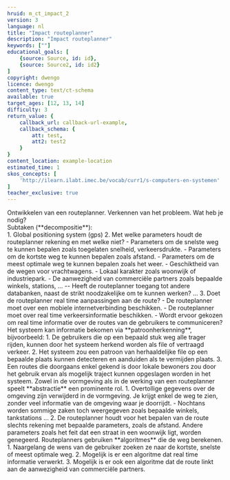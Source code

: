 ```yaml
---
hruid: m_ct_impact_2
version: 3
language: nl
title: "Impact routeplanner"
description: "Impact routeplanner"
keywords: [""]
educational_goals: [
    {source: Source, id: id}, 
    {source: Source2, id: id2}
]
copyright: dwengo
licence: dwengo
content_type: text/ct-schema
available: true
target_ages: [12, 13, 14]
difficulty: 3
return_value: {
    callback_url: callback-url-example,
    callback_schema: {
        att: test,
        att2: test2
    }
}
content_location: example-location
estimated_time: 1
skos_concepts: [
    'http://ilearn.ilabt.imec.be/vocab/curr1/s-computers-en-systemen'
]
teacher_exclusive: true
---
```


<context>
Ontwikkelen van een routeplanner.
</div>
</context>
<decomposition>
Verkennen van het probleem. Wat heb je nodig? <br> Subtaken (**decompositie**):<br>
1. Global positioning system (gps)
2. Met welke parameters houdt de routeplanner rekening en met welke niet?
    - Parameters om de snelste weg te kunnen bepalen zoals toegelaten snelheid, verkeersdrukte.
    - Parameters om de kortste weg te kunnen bepalen zoals afstand.
    - Parameters om de meest optimale weg te kunnen bepalen zoals het weer.
    - Geschiktheid van de wegen voor vrachtwagens.
    - Lokaal karakter zoals woonwijk of industriepark. 
    - De aanwezigheid van commerciële partners zoals bepaalde winkels, stations, ...
       -- Heeft de routeplanner toegang tot andere databanken, naast de strikt noodzakelijke om te kunnen werken?
    ...
3. Doet de routeplanner real time aanpassingen aan de route?
    - De routeplanner moet over een mobiele internetverbinding beschikken.
    - De routeplanner moet over real time verkeersinformatie beschikken.
    - Wordt ervoor gekozen om real time informatie over de routes van de gebruikers te communiceren?
</decomposition>
<patternRecognition>
Het systeem kan informatie bekomen via **patroonherkenning**, bijvoorbeeld:
1. De gebruikers die op een bepaald stuk weg alle trager rijden, kunnen door het systeem herkend worden als file of vertraagd verkeer.
2. Het systeem zou een patroon van herhaaldelijke file op een bepaalde plaats kunnen detecteren en aanduiden als te vermijden plaats.
3. Een routes die doorgaans enkel gekend is door lokale bewoners zou door het gebruik ervan  als mogelijk traject kunnen opgeslagen worden in het systeem. 
</patternRecognition>
<abstraction>
Zowel in de vormgeving als in de werking van een routeplanner speelt **abstractie** een prominente rol. 
1. Overtollige gegevens over de omgeving zijn verwijderd in de vormgeving. Je krijgt enkel de weg te zien, zonder veel informatie van de omgeving waar je doorrijdt.
    - Nochtans worden sommige zaken toch weergegeven zoals bepaalde winkels, tankstations ... 
2.  De routeplanner houdt voor het bepalen van de route slechts rekening met bepaalde parameters, zoals de afstand. Andere parameters zoals het feit dat een straat in een woonwijk ligt, worden genegeerd.       
</abstraction>
<algorithms>
Routeplanners gebruiken **algoritmes** die de weg berekenen. 
1. Naargelang de wens van de gebruiker zoeken ze naar de kortste, snelste of meest optimale weg.
2. Mogelijk is er een algoritme dat real time informatie verwerkt.
3. Mogelijk is er ook een algoritme dat de route linkt aan de aanwezigheid van commerciële partners. 
</algorithms>


